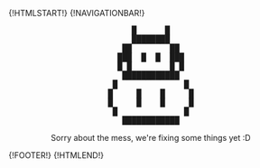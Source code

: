 {!HTMLSTART!}
{!NAVIGATIONBAR!}

<center>
<pre>
      █      █      
      ████████      
    ██        ██    
   ███  █  █  ███   
   █ █        █ █   
    ████████████    
  █              █  
 █     █    █     █ 
 █     █    █     █ 
  █              █  
    ████████████    
</pre>

Sorry about the mess, we're fixing some things yet :D

</center>

{!FOOTER!}
{!HTMLEND!}
